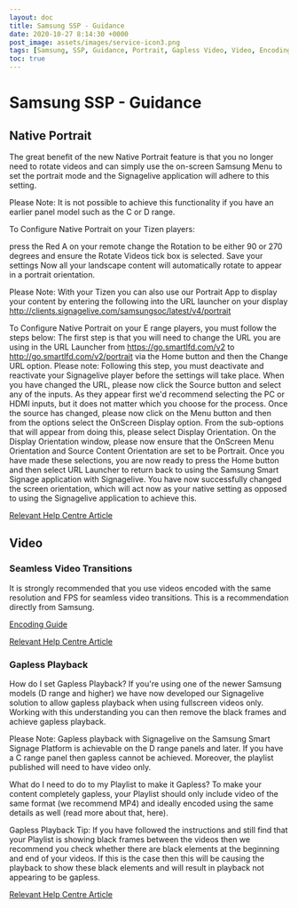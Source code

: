 ```yaml
---
layout: doc
title: Samsung SSP - Guidance
date: 2020-10-27 8:14:30 +0000
post_image: assets/images/service-icon3.png
tags: [Samsung, SSP, Guidance, Portrait, Gapless Video, Video, Encoding, Transitions]
toc: true
---
```

# Samsung SSP - Guidance

## Native Portrait

The great benefit of the new Native Portrait feature is that you no longer need to rotate videos and can simply use the on-screen Samsung Menu to set the portrait mode and the Signagelive application will adhere to this setting.

Please Note:  It is not possible to achieve this functionality if you have an earlier panel model such as the C or D range.

To Configure Native Portrait on your Tizen players: 

press the Red A on your remote
change the Rotation to be either 90 or 270 degrees and ensure the Rotate Videos tick box is selected.
Save your settings
Now all your landscape content will automatically rotate to appear in a portrait orientation.

Please Note: With your Tizen you can also use our Portrait App to display your content by entering the following into the URL launcher on your display http://clients.signagelive.com/samsungsoc/latest/v4/portrait

To Configure Native Portrait on your E range players, you must follow the steps below: 
The first step is that you will need to change the URL you are using in the URL Launcher from https://go.smartlfd.com/v2 to http://go.smartlfd.com/v2/portrait via the Home button and then the Change URL option. 
Please note: Following this step, you must deactivate and reactivate your Signagelive player before the settings will take place. 
When you have changed the URL, please now click the Source button and select any of the inputs. As they appear first we'd recommend selecting the PC or HDMI inputs, but it does not matter which you choose for the process.
Once the source has changed, please now click on the Menu button and then from the options select the OnScreen Display option. From the sub-options that will appear from doing this, please select Display Orientation.
On the Display Orientation window, please now ensure that the OnScreen Menu Orientation and Source Content Orientation are set to be Portrait.
Once you have made these selections, you are now ready to press the Home button and then select URL Launcher to return back to using the Samsung Smart Signage application with Signagelive.
You have now successfully changed the screen orientation, which will act now as your native setting as opposed to using the Signagelive application to achieve this.

<a href="https://support.signagelive.com/hc/en-us/articles/115000150632-Samsung-Tips-and-Tricks">Relevant Help Centre Article</a>

## Video

### Seamless Video Transitions

It is strongly recommended that you use videos encoded with the same resolution and FPS for seamless video transitions. This is a recommendation directly from Samsung.

<a href="https://support.signagelive.com/hc/en-us/articles/115000151452">Encoding Guide</a>

<a href="https://support.signagelive.com/hc/en-us/articles/115000152451-Supported-Samsung-SSP-Players-and-their-Features">Relevant Help Centre Article</a>

### Gapless Playback

How do I set Gapless Playback?
If you're using one of the newer Samsung models (D range and higher) we have now developed our Signagelive solution to allow gapless playback when using fullscreen videos only. Working with this understanding you can then remove the black frames and achieve gapless playback. 

Please Note: Gapless playback  with Signagelive on the Samsung Smart Signage Platform is achievable on the D range panels and later. If you have a C range panel then gapless cannot be achieved. Moreover, the playlist published will need to have video only. 
 
What do I need to do to my Playlist to make it Gapless?
To make your content completely gapless, your Playlist should only include video of the same format (we recommend MP4) and ideally encoded using the same details as well (read more about that, here).

Gapless Playback Tip: If you have followed the instructions and still find that your Playlist is showing black frames between the videos then we recommend you check whether there are black elements at the beginning and end of your videos. If this is the case then this will be causing the playback to show these black elements and will result in playback not appearing to be gapless.

<a href="https://support.signagelive.com/hc/en-us/articles/115000150632-Samsung-Tips-and-Tricks">Relevant Help Centre Article</a>

